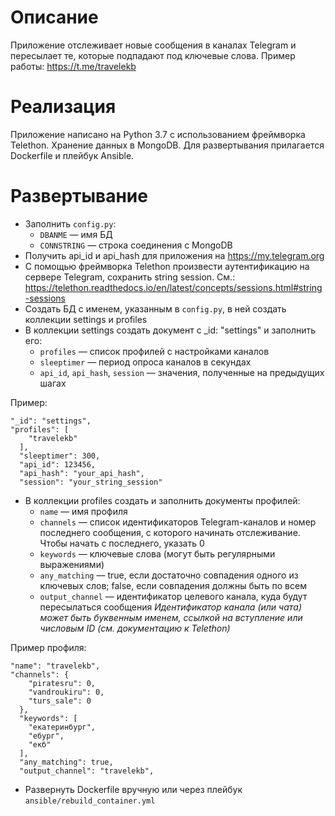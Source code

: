 # Описание
Приложение отслеживает новые сообщения в каналах Telegram и пересылает те, которые подпадают под ключевые слова. Пример работы: https://t.me/travelekb

# Реализация
Приложение написано на Python 3.7 с использованием фреймворка Telethon. Хранение данных в MongoDB. Для развертывания прилагается Dockerfile и плейбук Ansible.

# Развертывание

- Заполнить `config.py`:
  - `DBANME` — имя БД
  - `CONNSTRING` — строка соединения с MongoDB
- Получить api_id и api_hash для приложения на https://my.telegram.org
- С помощью фреймворка Telethon произвести аутентификацию на сервере Telegram, сохранить string session. См.: https://telethon.readthedocs.io/en/latest/concepts/sessions.html#string-sessions
- Создать БД с именем, указанным в `config.py`, в ней создать коллекции settings и profiles
- В коллекции settings создать документ с _id: "settings" и заполнить его:
    - `profiles` — список профилей с настройками каналов
    - `sleeptimer` — период опроса каналов в секундах
    - `api_id`, `api_hash`, `session` —  значения, полученные на предыдущих шагах

Пример:
```
"_id": "settings",
"profiles": [
    "travelekb"
  ],
  "sleeptimer": 300,
  "api_id": 123456,
  "api_hash": "your_api_hash",
  "session": "your_string_session"
```

- В коллекции profiles создать и заполнить документы профилей:
    - `name` — имя профиля
    - `channels` — список идентификаторов Telegram-каналов и номер последнего сообщения, с которого начинать отслеживание. Чтобы начать с последнего, указать 0
    - `keywords` — ключевые слова (могут быть регулярными выражениями)
    - `any_matching` — true, если достаточно совпадения одного из ключевых слов; false, если совпадения должны быть по всем
    - `output_channel` — идентификатор целевого канала, куда будут пересылаться сообщения
    _Идентификатор канала (или чата) может быть буквенным именем, ссылкой на вступление или числовым ID (см. документацию к Telethon)_

Пример профиля:
```
"name": "travelekb",
"channels": {
    "piratesru": 0,
    "vandroukiru": 0,
    "turs_sale": 0
  },
  "keywords": [
    "екатеринбург",
    "ебург",
    "екб"
  ],
  "any_matching": true,
  "output_channel": "travelekb",
```

- Развернуть Dockerfile вручную или через плейбук `ansible/rebuild_container.yml`